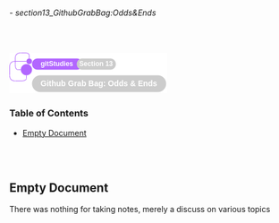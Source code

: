 ###### - section13_GithubGrabBag:Odds&Ends

<br>

<!--
Section Header
-->

![section13Header](../../src/git/doc/section13Header.png 'Section 13 Header')

<!--
Table of Contents 
-->

### Table of Contents

+ [Empty Document](#empty-document)

<br>
<br>

<!--
Start of Document
-->

## **Empty Document**

There was nothing for taking notes, merely a discuss on various topics

<br>
<br>

<!--
End of Document
-->
